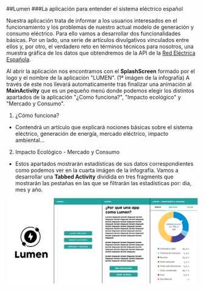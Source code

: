 ##Lumen
###La aplicación para entender el sistema eléctrico español

Nuestra aplicación trata de informar a los usuarios interesados en el funcionamiento y los problemas de nuestro actual modelo de generación y consumo eléctrico. Para ello vamos a desarrollar dos funcionalidades básicas. Por un lado, una serie de artículos divulgativos vinculados entre ellos y, por otro, el verdadero reto en términos técnicos para nosotros, una muestra gráfica de los datos que obtendremos de la API de la <a href="https://www.ree.es/es/apidatos">Red Eléctrica Española<a>.

Al abrir la aplicación nos encontramos con el **SplashScreen** formado por el logo y el nombre de la aplicación "LUMEN". (1ª imágen de la infografía)
A través de este nos llevará automaticamente tras finalizar una animación al **MainActivity** que es un pequeño menú
donde podemos elegir los distintos apartados de la aplicación "¿Como funciona?", "Impacto ecológico" y "Mercado y Consumo".

1. ¿Cómo funciona?

  - Contendrá un artículo que explicará nociones básicas sobre el sistema eléctrico, generación de energía, mercado eléctrico, impacto ambiental...
  
2. Impacto Ecológico - Mercado y Consumo

  - Estos apartados mostrarán estadísticas de sus datos correspondientes como podemos ver en la cuarta imágen de la infografía. Vamos a desarrollar
  una **Tabbed Activity** dividida en tres fragments que mostrarán las pestañas en las que se filtrarán las estadísticas por: dia, mes y año.
  
![issue tab](images/lumen_scheme.png)
